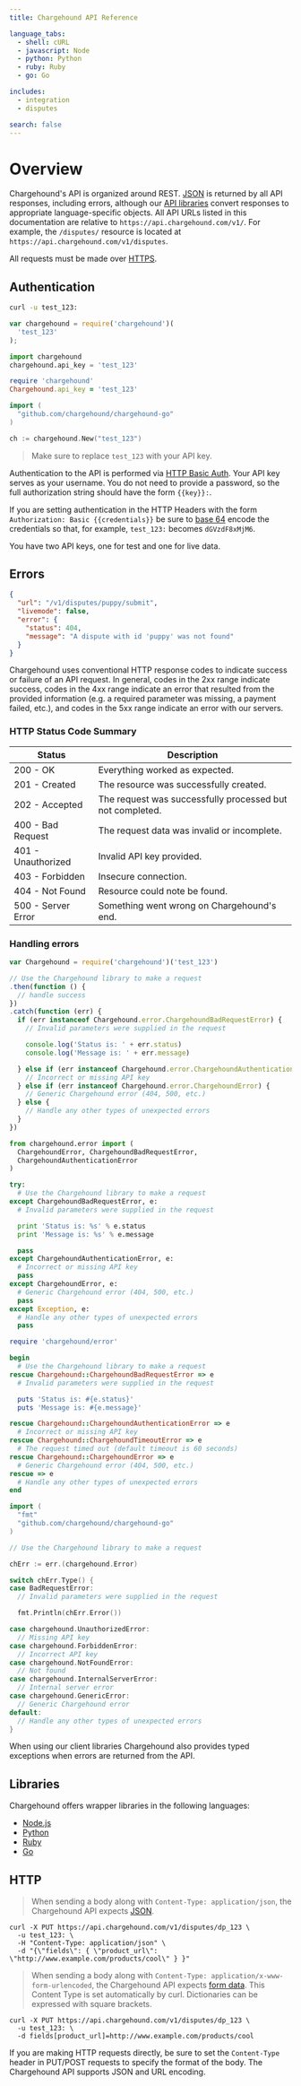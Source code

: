 ```yaml
---
title: Chargehound API Reference

language_tabs:
  - shell: cURL
  - javascript: Node
  - python: Python
  - ruby: Ruby
  - go: Go

includes:
  - integration
  - disputes

search: false
---
```


# Overview

Chargehound's API is organized around REST. [JSON](http://www.json.org/) is returned by all API responses, including errors, although our [API libraries](#libraries) convert responses to appropriate language-specific objects. All API URLs listed in this documentation are relative to `https://api.chargehound.com/v1/`. For example, the `/disputes/` resource is located at `https://api.chargehound.com/v1/disputes`.

All requests must be made over [HTTPS](https://en.wikipedia.org/wiki/HTTPS).

## Authentication

```sh
curl -u test_123:
```

```js
var chargehound = require('chargehound')(
  'test_123'
);
```

```python
import chargehound
chargehound.api_key = 'test_123'
```

```ruby
require 'chargehound'
Chargehound.api_key = 'test_123'
```

```go
import (
  "github.com/chargehound/chargehound-go"
)

ch := chargehound.New("test_123") 
```

> Make sure to replace `test_123` with your API key.

Authentication to the API is performed via [HTTP Basic Auth](https://en.wikipedia.org/wiki/Basic_access_authentication). Your API key serves as your username. You do not need to provide a password, so the full authorization string should have the form `{{key}}:`.

If you are setting authentication in the HTTP Headers with the form `Authorization: Basic {{credentials}}` be sure to [base 64](https://en.wikipedia.org/wiki/Base64) encode the credentials so that, for example, `test_123:` becomes `dGVzdF8xMjM6`.

You have two API keys, one for test and one for live data.

## Errors

```json
{
  "url": "/v1/disputes/puppy/submit",
  "livemode": false,
  "error": {
    "status": 404,
    "message": "A dispute with id 'puppy' was not found"
  }
}
```

Chargehound uses conventional HTTP response codes to indicate success or failure of an API request. In general, codes in the 2xx range indicate success, codes in the 4xx range indicate an error that resulted from the provided information (e.g. a required parameter was missing, a payment failed, etc.), and codes in the 5xx range indicate an error with our servers. 

### HTTP Status Code Summary

| Status | Description |
|--------|--------|
| 200 - OK | Everything worked as expected. |
| 201 - Created | The resource was successfully created. |
| 202 - Accepted | The request was successfully processed but not completed. |
| 400 - Bad Request | The request data was invalid or incomplete. |
| 401 - Unauthorized | Invalid API key provided. |
| 403 - Forbidden | Insecure connection. |
| 404 - Not Found | Resource could note be found. |
| 500 - Server Error | Something went wrong on Chargehound's end. |

### Handling errors

```js
var Chargehound = require('chargehound')('test_123')

// Use the Chargehound library to make a request
.then(function () {
  // handle success
})
.catch(function (err) {
  if (err instanceof Chargehound.error.ChargehoundBadRequestError) {
    // Invalid parameters were supplied in the request

    console.log('Status is: ' + err.status)
    console.log('Message is: ' + err.message)

  } else if (err instanceof Chargehound.error.ChargehoundAuthenticationError) {
    // Incorrect or missing API key
  } else if (err instanceof Chargehound.error.ChargehoundError) {
    // Generic Chargehound error (404, 500, etc.)
  } else {
    // Handle any other types of unexpected errors
  }
})
```

```python
from chargehound.error import (
  ChargehoundError, ChargehoundBadRequestError, 
  ChargehoundAuthenticationError
)

try:
  # Use the Chargehound library to make a request
except ChargehoundBadRequestError, e:
  # Invalid parameters were supplied in the request

  print 'Status is: %s' % e.status
  print 'Message is: %s' % e.message

  pass
except ChargehoundAuthenticationError, e:
  # Incorrect or missing API key
  pass
except ChargehoundError, e:
  # Generic Chargehound error (404, 500, etc.)
  pass
except Exception, e:
  # Handle any other types of unexpected errors
  pass
```

```ruby
require 'chargehound/error'

begin
  # Use the Chargehound library to make a request
rescue Chargehound::ChargehoundBadRequestError => e
  # Invalid parameters were supplied in the request

  puts 'Status is: #{e.status}'
  puts 'Message is: #{e.message}'

rescue Chargehound::ChargehoundAuthenticationError => e
  # Incorrect or missing API key
rescue Chargehound::ChargehoundTimeoutError => e
  # The request timed out (default timeout is 60 seconds)
rescue Chargehound::ChargehoundError => e
  # Generic Chargehound error (404, 500, etc.)
rescue => e
  # Handle any other types of unexpected errors
end
```

```go
import (
  "fmt"
  "github.com/chargehound/chargehound-go"
)

// Use the Chargehound library to make a request

chErr := err.(chargehound.Error)

switch chErr.Type() {
case BadRequestError:
  // Invalid parameters were supplied in the request

  fmt.Println(chErr.Error())

case chargehound.UnauthorizedError:
  // Missing API key
case chargehound.ForbiddenError:
  // Incorrect API key
case chargehound.NotFoundError:
  // Not found
case chargehound.InternalServerError:
  // Internal server error
case chargehound.GenericError:
  // Generic Chargehound error 
default:
  // Handle any other types of unexpected errors
}
```

When using our client libraries Chargehound also provides typed exceptions when errors are returned from the API.


## Libraries

Chargehound offers wrapper libraries in the following languages:

- [Node.js](https://github.com/chargehound/chargehound-node)
- [Python](https://github.com/chargehound/chargehound-python)
- [Ruby](https://github.com/chargehound/chargehound-ruby)
- [Go](https://github.com/chargehound/chargehound-go)

## HTTP

> When sending a body along with `Content-Type: application/json`, the Chargehound API expects [JSON](http://www.json.org/).

```
curl -X PUT https://api.chargehound.com/v1/disputes/dp_123 \
  -u test_123: \
  -H "Content-Type: application/json" \
  -d "{\"fields\": { \"product_url\":  \"http://www.example.com/products/cool\" } }"
```

> When sending a body along with `Content-Type: application/x-www-form-urlencoded`, the Chargehound API expects [form data](https://en.wikipedia.org/wiki/Percent-encoding#The_application.2Fx-www-form-urlencoded_type). This Content Type is set automatically by curl. Dictionaries can be expressed with square brackets.

```
curl -X PUT https://api.chargehound.com/v1/disputes/dp_123 \
  -u test_123: \
  -d fields[product_url]=http://www.example.com/products/cool
```

If you are making HTTP requests directly, be sure to set the `Content-Type` header in PUT/POST requests to specify the format of the body. The Chargehound API supports JSON and URL encoding. 
